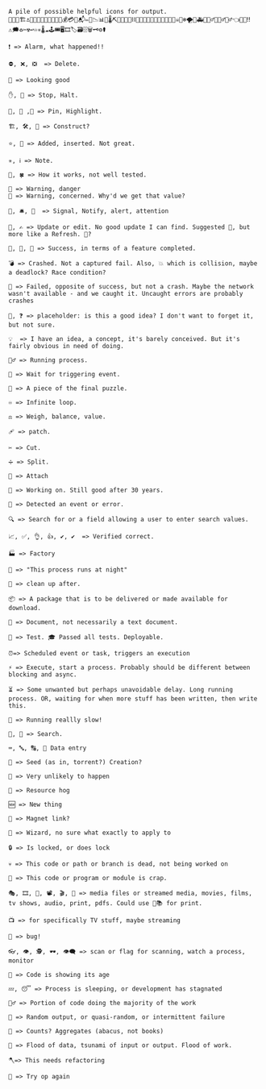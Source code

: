     A pile of possible helpful icons for output.
    🚨🛑🚚🏗⚓🧨🎉🎯🦺👑📼📀📒🔖💰💳📧📬✏📅📉📊📏🌡️⛏🔧🔗⛓️‍💥⛓🧰💊🚪🚫🆕🆗🔴🔘🚩🏁🏴‍☠️🏓❄🌪🚜🚑🐣🏃‍♂️👷🕵️‍♂️🙋‍♂️👈🥵🧯‼️                  ⚠🗯♻✂☢↩♾✳🌡☁🕹🎟🖥🎞🏷🗃🗄🗑🗝⚙⚰
    
    ❗ => Alarm, what happened!!

    ⛔, ❌, ❎  => Delete.                                   
                    
    🌈 => Looking good

    ✋, 🎌 => Stop, Halt.                          

    📌, 🧷 ,📍 => Pin, Highlight.
    
    🏗️, 🛠️, 🧱 => Construct?

    ⭐, 🌟 => Added, inserted. Not great. 
    
    ✳️, ℹ️ => Note.

    🤞, 🍀 => How it works, not well tested.

    🚩 => Warning, danger
    🤨 => Warning, concerned. Why'd we get that value?  

    👋, 🛎️, 🔔  => Signal, Notify, alert, attention

    📝, ✍ => Update or edit. No good update I can find. Suggested 🔄, but more like a Refresh. 🔨?

    🥂, 👏, 🎯 => Success, in terms of a feature completed.

    💣 => Crashed. Not a captured fail. Also, 💥 which is collision, maybe a deadlock? Race condition?

    🙁 => Failed, opposite of success, but not a crash. Maybe the network wasn't available - and we caught it. Uncaught errors are probably crashes

    🤔, ❓ => placeholder: is this a good idea? I don't want to forget it, but not sure.
    
    💡  => I have an idea, a concept, it's barely conceived. But it's fairly obvious in need of doing.

    🏃‍♂️ => Running process.

    🚦 => Wait for triggering event.

    🧩 => A piece of the final puzzle.

    ♾️ => Infinite loop.                      

    ⚖️ => Weigh, balance, value.

    🩹 => patch.

    ✂️ => Cut.

    ➗ => Split.

    📎 => Attach

    🚧 => Working on. Still good after 30 years.

    👀 => Detected an event or error.                                                            

    🔍 => Search for or a field allowing a user to enter search values.

    📈, ✅, 👌, 👍, ✔, ✔️  => Verified correct.

    🏭 => Factory

    🌙 => "This process runs at night"

    🧹 => clean up after.

    📦 => A package that is to be delivered or made available for download.

    📃 => Document, not necessarily a text document.       

    🧪 => Test. 🎓 Passed all tests. Deployable.                                                                                              

    ⏰=> Scheduled event or task, triggers an execution

    ⚡ => Execute, start a process. Probably should be different between blocking and async.

    ⏳ => Some unwanted but perhaps unavoidable delay. Long running process. OR, waiting for when more stuff has been written, then write this.

    🐌 => Running reallly slow!                                                                  

    🔎, 🔦 => Search.

    ⌨️, 🔤, 🔠, 🔢 Data entry

    🌱 => Seed (as in, torrent?) Creation? 

    🦄 => Very unlikely to happen

    🐷 => Resource hog           

    🆕 => New thing

    🧲 => Magnet link?

    🧙 => Wizard, no sure what exactly to apply to
    
    🔒 => Is locked, or does lock
    
    💀 => This code or path or branch is dead, not being worked on
    
    💩 => This code or program or module is crap.
    
    🎭, 🎞️, 🎦, 📽️, 🎬, 🎥 => media files or streamed media, movies, films, tv shows, audio, print, pdfs. Could use 📕📚 for print.
    
    📺 => for specifically TV stuff, maybe streaming
    
    🐛 => bug!     
    
    👓, 👁️, 🕵️, 🕶️, 👁️‍🗨️ => scan or flag for scanning, watch a process, monitor

    👴 => Code is showing its age                              

    💤, 😴 => Process is sleeping, or development has stagnated

    🏋️‍♂️ => Portion of code doing the majority of the work  

    🎲 => Random output, or quasi-random, or intermittent failure

    🧮 => Counts? Aggregates (abacus, not books)

    🌊 => Flood of data, tsunami of input or output. Flood of work.

    🪓=> This needs refactoring
    
    🔁 => Try op again
